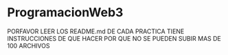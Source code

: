 # ProgramacionWeb3

PORFAVOR LEER LOS README.md DE CADA PRACTICA TIENE INSTRUCCIONES DE QUE HACER POR QUE NO SE PUEDEN SUBIR MAS DE 100 ARCHIVOS
